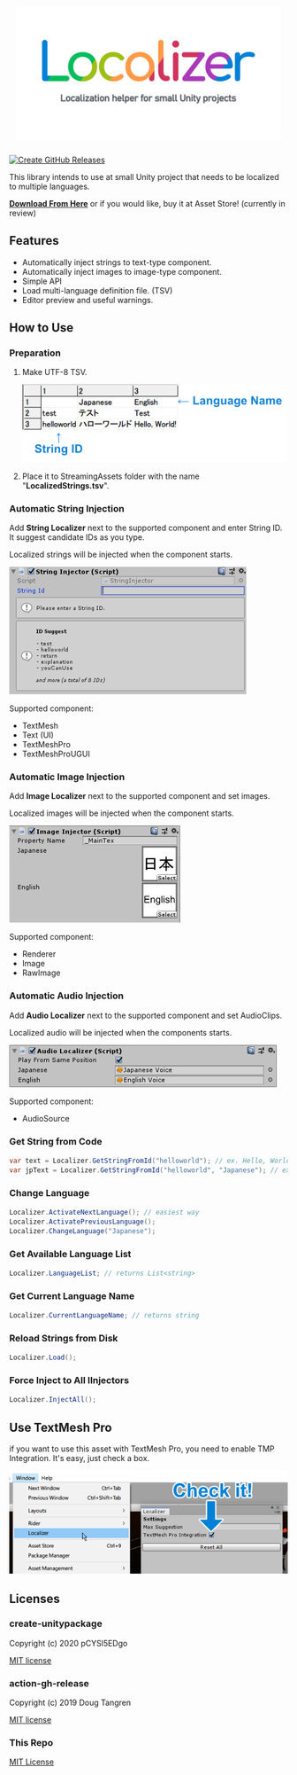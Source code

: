 <h1 align="center">
  <img width="480" src="doc/Logo.png">
</h1>

[![Create GitHub Releases](https://github.com/yutokun/Localizer/workflows/Create%20GitHub%20Releases/badge.svg)](https://github.com/yutokun/Localizer/actions?query=workflow%3A"Create+GitHub+Releases")

This library intends to use at small Unity project that needs to be localized to multiple languages.

[**Download From Here**](https://github.com/yutokun/Localizer/releases) or if you would like, buy it at Asset Store! (currently in review)

## Features

- Automatically inject strings to text-type component.
- Automatically inject images to image-type component.
- Simple API
- Load multi-language definition file. (TSV)
- Editor preview and useful warnings.

## How to Use

### Preparation

1. Make UTF-8 TSV.

   ![String Injector](doc/TSV.png)

2. Place it to StreamingAssets folder with the name "**LocalizedStrings.tsv**".

### Automatic String Injection

Add **String Localizer** next to the supported component and enter String ID. It suggest candidate IDs as you type.

Localized strings will be injected when the component starts.

![String Injector](doc/StringInjector.gif)

Supported component:

- TextMesh
- Text (UI)
- TextMeshPro
- TextMeshProUGUI

### Automatic Image Injection

Add **Image Localizer** next to the supported component and set images.

Localized images will be injected when the component starts.

![Image Injector](doc/ImageInjector.png)

Supported component:

- Renderer
- Image
- RawImage

### Automatic Audio Injection

Add **Audio Localizer** next to the supported component and set AudioClips.

Localized audio will be injected when the components starts.

![Audio Localizer](doc/AudioLocalizer.png)

Supported component:

- AudioSource

### Get String from Code

```csharp
var text = Localizer.GetStringFromId("helloworld"); // ex. Hello, World!
var jpText = Localizer.GetStringFromId("helloworld", "Japanese"); // ex. ハローワールド
```

### Change Language

```csharp
Localizer.ActivateNextLanguage(); // easiest way
Localizer.ActivatePreviousLanguage();
Localizer.ChangeLanguage("Japanese");
```

### Get Available Language List

```csharp
Localizer.LanguageList; // returns List<string>
```

### Get Current Language Name

```csharp
Localizer.CurrentLanguageName; // returns string
```

### Reload Strings from Disk

```csharp
Localizer.Load();
```

### Force Inject to All IInjectors

```csharp
Localizer.InjectAll();
```

## Use TextMesh Pro

if you want to use this asset with TextMesh Pro, you need to enable TMP Integration. It's easy, just check a box.

![Enable TMP](doc/EnableTMP.png)

## Licenses

### create-unitypackage

Copyright (c) 2020 pCYSl5EDgo

[MIT license](https://github.com/pCYSl5EDgo/create-unitypackage/blob/master/LICENSE)

### action-gh-release

Copyright (c) 2019 Doug Tangren

[MIT license](https://github.com/softprops/action-gh-release/blob/master/LICENSE)

### This Repo

[MIT License](LICENSE)
